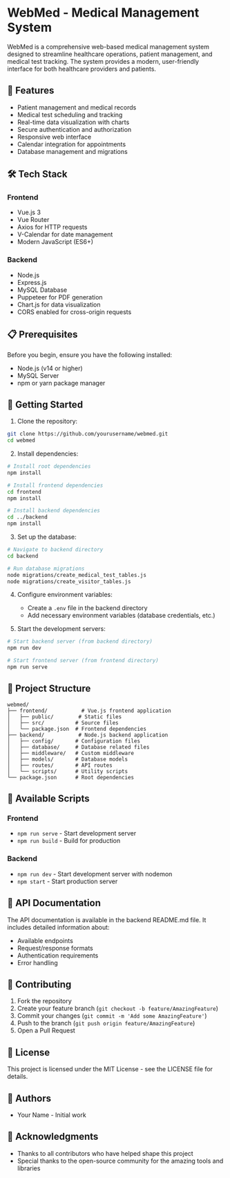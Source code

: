 # WebMed - Medical Management System

WebMed is a comprehensive web-based medical management system designed to streamline healthcare operations, patient management, and medical test tracking. The system provides a modern, user-friendly interface for both healthcare providers and patients.

## 🚀 Features

- Patient management and medical records
- Medical test scheduling and tracking
- Real-time data visualization with charts
- Secure authentication and authorization
- Responsive web interface
- Calendar integration for appointments
- Database management and migrations

## 🛠️ Tech Stack

### Frontend
- Vue.js 3
- Vue Router
- Axios for HTTP requests
- V-Calendar for date management
- Modern JavaScript (ES6+)

### Backend
- Node.js
- Express.js
- MySQL Database
- Puppeteer for PDF generation
- Chart.js for data visualization
- CORS enabled for cross-origin requests

## 📋 Prerequisites

Before you begin, ensure you have the following installed:
- Node.js (v14 or higher)
- MySQL Server
- npm or yarn package manager

## 🚀 Getting Started

1. Clone the repository:
```bash
git clone https://github.com/yourusername/webmed.git
cd webmed
```

2. Install dependencies:
```bash
# Install root dependencies
npm install

# Install frontend dependencies
cd frontend
npm install

# Install backend dependencies
cd ../backend
npm install
```

3. Set up the database:
```bash
# Navigate to backend directory
cd backend

# Run database migrations
node migrations/create_medical_test_tables.js
node migrations/create_visitor_tables.js
```

4. Configure environment variables:
   - Create a `.env` file in the backend directory
   - Add necessary environment variables (database credentials, etc.)

5. Start the development servers:
```bash
# Start backend server (from backend directory)
npm run dev

# Start frontend server (from frontend directory)
npm run serve
```

## 📁 Project Structure

```
webmed/
├── frontend/           # Vue.js frontend application
│   ├── public/        # Static files
│   ├── src/          # Source files
│   └── package.json  # Frontend dependencies
├── backend/           # Node.js backend application
│   ├── config/       # Configuration files
│   ├── database/     # Database related files
│   ├── middleware/   # Custom middleware
│   ├── models/       # Database models
│   ├── routes/       # API routes
│   └── scripts/      # Utility scripts
└── package.json      # Root dependencies
```

## 🔧 Available Scripts

### Frontend
- `npm run serve` - Start development server
- `npm run build` - Build for production

### Backend
- `npm run dev` - Start development server with nodemon
- `npm start` - Start production server

## 📝 API Documentation

The API documentation is available in the backend README.md file. It includes detailed information about:
- Available endpoints
- Request/response formats
- Authentication requirements
- Error handling

## 🤝 Contributing

1. Fork the repository
2. Create your feature branch (`git checkout -b feature/AmazingFeature`)
3. Commit your changes (`git commit -m 'Add some AmazingFeature'`)
4. Push to the branch (`git push origin feature/AmazingFeature`)
5. Open a Pull Request

## 📄 License

This project is licensed under the MIT License - see the LICENSE file for details.

## 👥 Authors

- Your Name - Initial work

## 🙏 Acknowledgments

- Thanks to all contributors who have helped shape this project
- Special thanks to the open-source community for the amazing tools and libraries 
